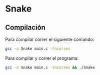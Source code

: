 # Snake

## Compilación

Para compilar correr el siguiente comando:

```bash
gcc -o Snake main.c -lncurses
```

Para compilar y correr el programa:

```bash
gcc -o Snake main.c -lncurses && ./Snake
```
